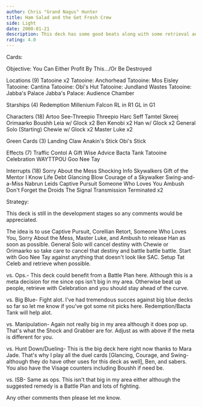 ```yaml
---
author: Chris "Grand Nagus" Hunter
title: Ham Salad and the Get Fresh Crew
side: Light
date: 2000-01-21
description: This deck has some good beats along with some retrieval and a sting when the EJP Objective is flipped.
rating: 4.0
---
```

Cards: 

Objective:
You Can Either Profit By This.../Or Be Destroyed

Locations (9)
Tatooine x2
Tatooine: Anchorhead
Tatooine: Mos Eisley
Tatooine: Cantina
Tatooine: Obi's Hut
Tatooine: Jundland Wastes
Tatooine: Jabba's Palace
Jabba's Palace: Audience Chamber

Starships (4)
Redemption
Millenium Falcon
RL in R1
GL in G1

Characters (18)
Artoo
See-Threepio
Threepio
Harc Seff
Tamtel Skreej
Orimaarko
Boushh
Leia w/ Glock x2
Ben Kenobi x2
Han w/ Glock x2
General Solo (Starting)
Chewie w/ Glock x2
Master Luke x2

Green Cards (3)
Landing Claw
Anakin's Stick
Obi's Stick

Effects (7)
Traffic Contol
A Gift
Wise Advice
Bacta Tank
Tatooine Celebration
WAYTTPOU
Goo Nee Tay

Interrupts (18)
Sorry About the Mess
Shocking Info
Skywalkers
Gift of the Mentor
I Know
Life Debt
Glancing Blow
Courage of a Skywalker
Swing-and-a-Miss
Nabrun Leids
Captive Pursuit
Someone Who Loves You
Ambush
Don't Forget the Droids
The Signal
Transmission Terminated x2




Strategy: 

This deck is still in the development stages so any comments would be appreciated.

The idea is to use Captive Pursuit, Corellian Retort, Someone Who Loves You, Sorry About the Mess, Master Luke, and Ambush to release Han as soon as possible.	General Solo will cancel destiny with Chewie or Orimaarko so take care to cancel that destiny and battle battle battle.  Start with Goo Nee Tay against anything that doesn't look like SAC.  Setup Tat Celeb and retrieve when possible.

vs. Ops.- This deck could benefit from a Battle Plan here.  Although this is a meta decision for me since ops isn't big in my area.  Otherwise beat up people, retrieve with Celebration and you should stay ahead of the curve.

vs. Big Blue- Fight alot.  I've had tremendous succes against big blue decks so far so let me know if you've got some nit picks here.  Redemption/Bacta Tank will help alot.

vs. Manipulation- Again not really big in my area although it does pop up.  That's what the Shock and Grabber are for.  Adjust as with above if the meta is different for you.

vs. Hunt Down/Dueling- This is the big deck here right now thanks to Mara Jade.  That's why I play all the duel cards [Glancing, Courage, and Swing-although they do have other uses for this deck as well], Ben, and sabers.	You also have the Visage counters including Boushh if need be.

vs. ISB- Same as ops.  This isn't that big in my area either although the suggested remedy is a Battle Plan and lots of fighting.

Any other comments then please let me know. 